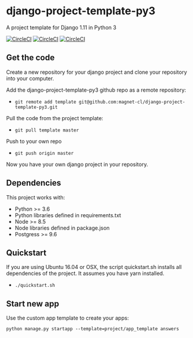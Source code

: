 # django-project-template-py3
A project template for Django 1.11 in Python 3

[![CircleCI](https://circleci.com/gh/magnet-cl/django-project-template-py3.svg?style=svg)](https://circleci.com/gh/magnet-cl/django-project-template-py3)
[![CircleCI](https://circleci.com/gh/magnet-cl/django-project-template-py3/tree/testing.svg?style=svg)](https://circleci.com/gh/magnet-cl/django-project-template-py3/tree/testing)
[![CircleCI](https://circleci.com/gh/magnet-cl/django-project-template-py3/tree/development.svg?style=svg)](https://circleci.com/gh/magnet-cl/django-project-template-py3/tree/development)

## Get the code
Create a new repository for your django project and clone your repository into
your computer.

Add the django-project-template-py3 github repo as a remote repository:
* `git remote add template
  git@github.com:magnet-cl/django-project-template-py3.git`

Pull the code from the project template:
* `git pull template master`

Push to your own repo
* `git push origin master`

Now you have your own django project in your repository.

## Dependencies
This project works with:

* Python >= 3.6
* Python libraries defined in requirements.txt 
* Node >= 8.5
* Node libraries defined in package.json 
* Postgress >= 9.6 

## Quickstart
If you are using Ubuntu 16.04 or OSX, the script quickstart.sh installs all 
dependencies of the project. It assumes you have yarn installed.

* `./quickstart.sh`

## Start new app
Use the custom app template to create your apps:

    python manage.py startapp --template=project/app_template answers
